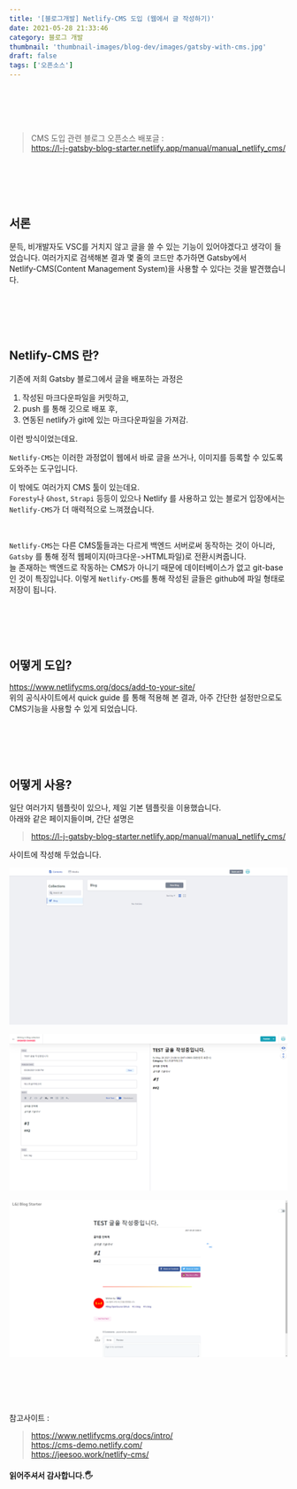 ```yaml
---
title: '[블로그개발] Netlify-CMS 도입 (웹에서 글 작성하기)'
date: 2021-05-28 21:33:46
category: 블로그 개발
thumbnail: 'thumbnail-images/blog-dev/images/gatsby-with-cms.jpg'
draft: false
tags: ['오픈소스']
---
```


<br>
<br>
<br>
<br>

> CMS 도입 관련 블로그 오픈소스 배포글 : <br> https://l-j-gatsby-blog-starter.netlify.app/manual/manual_netlify_cms/

<br>
<br>
<br>
<br>

## 서론

문득, 비개발자도 VSC를 거치지 않고 글을 쓸 수 있는 기능이 있어야겠다고 생각이 들었습니다.
여러가지로 검색해본 결과 몇 줄의 코드만 추가하면 Gatsby에서 <br>
Netlify-CMS(Content Management System)을 사용할 수 있다는 것을 발견했습니다.

<br>
<br>
<br>
<br>

## Netlify-CMS 란?

기존에 저희 Gatsby 블로그에서 글을 배포하는 과정은

1. 작성된 마크다운파일을 커밋하고,
2. push 를 통해 깃으로 배포 후,
3. 연동된 netlify가 git에 있는 마크다운파일을 가져감.

이런 방식이었는데요.

`Netlify-CMS`는 이러한 과정없이 웹에서 바로 글을 쓰거나, 이미지를 등록할 수 있도록 도와주는 도구입니다.

이 밖에도 여러가지 CMS 툴이 있는데요. <br>
`Foresty`나 `Ghost`, `Strapi` 등등이 있으나 Netlify 를 사용하고 있는 블로거 입장에서는 `Netlify-CMS`가 더 매력적으로 느껴졌습니다.

<br>

`Netlify-CMS`는 다른 CMS툴들과는 다르게 백엔드 서버로써 동작하는 것이 아니라, <br>
`Gatsby` 를 통해 정적 웹페이지(마크다운->HTML파일)로 전환시켜줍니다.<br>
늘 존재하는 백엔드로 작동하는 CMS가 아니기 때문에 데이터베이스가 없고 git-base인 것이 특징입니다.
이렇게 `Netlify-CMS`를 통해 작성된 글들은 github에 파일 형태로 저장이 됩니다.

<br>
<br>
<br>
<br>

## 어떻게 도입?

https://www.netlifycms.org/docs/add-to-your-site/ <br>
위의 공식사이트에서 quick guide 를 통해 적용해 본 결과, 아주 간단한 설정만으로도 CMS기능을 사용할 수 있게 되었습니다.

<br>
<br>
<br>
<br>

## 어떻게 사용?

일단 여러가지 템플릿이 있으나, 제일 기본 템플릿을 이용했습니다. <br>
아래와 같은 페이지들이며, 간단 설명은

> https://l-j-gatsby-blog-starter.netlify.app/manual/manual_netlify_cms/

사이트에 작성해 두었습니다.

![](./images/cms1.png)

![](./images/cms2.png)

![](./images/cms3.png)

<br>
<br>
<br>
<br>

참고사이트 :

> https://www.netlifycms.org/docs/intro/ <br> https://cms-demo.netlify.com/ <br> https://jeesoo.work/netlify-cms/

#### 읽어주셔서 감사합니다.🖐
